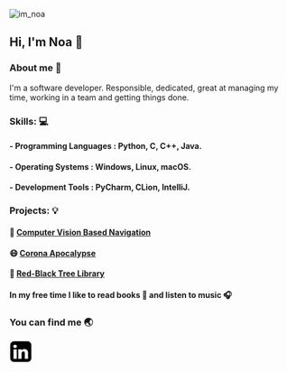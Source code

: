 ![im_noa](https://user-images.githubusercontent.com/67865617/153424541-7b5d2237-1ca6-4ed4-9d87-774857934d30.gif)


## Hi, I'm Noa :wave:


### About me :pushpin:
I'm a software developer.
Responsible, dedicated, great at managing my time, working in a team and getting things done.

### Skills: :computer:
#### - **Programming Languages :** Python, C, C++, Java.
#### - **Operating Systems :** Windows, Linux, macOS.
#### - **Development Tools :**  PyCharm, CLion, IntelliJ.


### Projects: :bulb:
#### :car: [Computer Vision Based Navigation](https://github.com/udidolinski/CVBN)

#### :mask: [Corona Apocalypse](https://github.com/noamoalem/CoronaApocalypse)

#### :deciduous_tree: [Red-Black Tree Library](https://github.com/noamoalem/RBTree)

#### In my free time I like to read books :closed_book: and listen to music :headphones:



### You can find me :earth_asia:
<a href="https://www.linkedin.com/in/noa-moalem-bb0750202/" target="_blank" rel="noopener">
<img src="Images/linkedin_icon.png" width="40" height="41" /></a>

